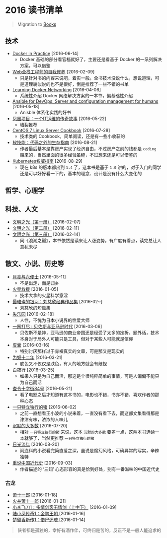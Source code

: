# 2016 读书清单

> Migration to [Books](https://github.com/opskumu/issues/labels/Books)

## 技术

* [Docker in Practice](https://book.douban.com/subject/26811206/) [2016-06-14]
    * Docker 基础的部分看官档就好了，主要还是看基于 Docker 的一系列解决方案，可以借鉴
* [Web全栈工程师的自我修养](http://book.douban.com/subject/26598045/) [2016-02-09]
    * 只是针对书的内容来说吧，着实一般。全书技术没说什么，想说道理，可是道理貌似说的也不是很好，倒是推荐了一些不错的书单
* [Learning Docker Networking](https://book.douban.com/subject/26740778/) [2016-04-06]
    * 系统性介绍 Docker 网络解决方案的一本书，偏基础性介绍
* [Ansible for DevOps: Server and configuration management for humans](https://book.douban.com/subject/26643234/) [2016-05-18]
    * Anisble 体系化实践的好书
* [凤凰项目：一个IT运维的传奇故事](https://book.douban.com/subject/26644070/) [2016-05-22]
    * 墙裂推荐
* [CentOS 7 Linux Server Cookbook](https://book.douban.com/subject/26729246/) [2016-07-28]
    * 技术类的 Cookbook，简单阅读，还是有一些小收获的
* [软技能：代码之外的生存指南](https://book.douban.com/subject/26835090/) [2016-08-21]
    * 作者最后基本是靠房产实现了经济自由，不过房产之前的钱都是 `coding` 赚来的，当然里面的很多经验虽糙，不过想来还是可以借鉴的
* [Kubernetes权威指南](https://book.douban.com/subject/26689184/) [2016-08-29]
    * 现在 k8s 的版本都出到 `1.4` 了，这本书是基于 `1.0` 讲的，对于入门的同学还是可以好好看一下的，基本的理念、设计是没有什么大变化的

## 哲学、心理学

## 科技、人文

* [文明之光（第一册）](http://book.douban.com/subject/25902942/) [2016-02-07]
* [文明之光（第二册）](http://book.douban.com/subject/25902222/) [2016-02-11]
* [文明之光（第三册）](http://book.douban.com/subject/26275177/) [2016-02-14]
    * 同《浪潮之巅》，本书依然是读来让人涨姿势，有广度有看点，读完总让人意犹未尽

## 散文、小说、历史等

* [月亮与六便士](https://book.douban.com/subject/1858513/) [2016-05-11]
    * 不是出走，而是归乡
* [火星救援](http://book.douban.com/subject/26586492/) [2016-01-05]
    * 技术大拿的火星科学意淫
* [最璀璨的银河：刘慈欣经典作品集](http://www.duokan.com/book/66020) [2016-02~]
    * 刘慈欣的短篇集
* [失乐园](http://book.douban.com/subject/1008074/) [2016-02-18]
    * 人性，不愧为日本小说界的性爱大师
* [一网打尽 : 贝佐斯与亚马逊时代](https://book.douban.com/subject/25766700/) [2016-03-06]
    * 贝佐斯不是神，亚马逊的商业帝国还是经受了太多的挫折。题外话，技术本身对于局外人可能只是工具，但对于某些人可能就是信仰
* [皮囊](https://book.douban.com/subject/26278687/) [2016-03-16]
    * 特别讨厌那样过于赤裸真实的文章，可是那又是现实的
* [为奴十二年](https://book.douban.com/subject/25768151/) [2016-03-21]
    * 肤色又不仅仅是肤色，有人的地方就会有歧视
* [白夜行](https://book.douban.com/subject/3259440/) [2016-03-25]
    * 如果人只是为自己而活，那这是个很纯粹简单的事情，可是人偏偏不能只为自己而活
* [查令十字街84号](https://book.douban.com/subject/1316648/) [2016-05-21]
    * 看了电影之后才知道有这本书的，电影也不错，书亦不错，喜欢作者的那种心态
* [一只特立独行的猪](https://book.douban.com/subject/1767945/) [2016-06-02]
    * 之前一直想看王小波的小说来着，一直没有看下去，而这部文集看得那是津津有味，浓浓的人味儿
* [沉默的大多数](https://book.douban.com/subject/1054685/) [2016-07-20]
    * 相对 `一只特立独行的猪` 来说，这本 `沉默的大多数` 要差一点，这两本书选读一本就够了，当然更推荐 `一只特立独行的猪`
* [日光流年](https://book.douban.com/subject/10484055/) [2016-08-20]
    * 阎连科的小说看完简直爱之深，虽说是魔幻风格，可确异常的写实，辛辣独特
* [重说中国近代史](https://book.douban.com/subject/10472702/) [2016-09-03]
    * 作者描述的 ‘三妇’ 心态形容的真是恰到好处，别有一番滋味的中国近代史

### 古龙

* [萧十一郎](http://book.douban.com/subject/21778489/) [2016-01-18]
* [火并萧十一郎](http://book.douban.com/subject/1738644/) [2016-01-21]
* [小李飞刀1：多情剑客无情剑（上中下）](http://book.douban.com/subject/20397330/) [2016-01-09]
* [陆小凤传奇1：金鹏王朝 ](http://book.douban.com/subject/20516999/) [2016-01-16]
* [楚留香新传1：借尸还魂 ](http://book.douban.com/subject/20397334/) [2016-01-14]

> 侠者都是孤独的，幸好有酒作伴，可终归是苦的，反正不是一般人能追求的
